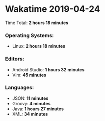 # Wakatime 2019-04-24

Time Total: **2 hours 18 minutes**

### Operating Systems:
- Linux: **2 hours 18 minutes** 

### Editors:
- Android Studio: **1 hours 32 minutes** 
- Vim: **45 minutes** 

### Languages:
- JSON: **11 minutes** 
- Groovy: **4 minutes** 
- Java: **1 hours 27 minutes** 
- XML: **34 minutes** 

